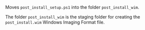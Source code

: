 Moves `post_install_setup.ps1` into the folder `post_install_wim`.

The folder `post_install_wim` is the staging folder for creating the `post_install.wim` Windows Imaging Format file.